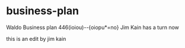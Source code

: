 business-plan
=============

Waldo Business plan
446(ioiou)--{oiopu*=no}
Jim Kain has a turn now

this is an edit by jim kain
